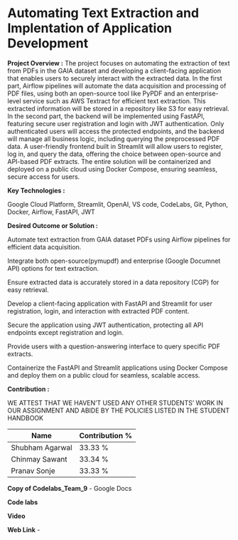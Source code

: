 # Automating Text Extraction and Implentation of Application Development

**Project Overview :**
The project focuses on automating the extraction of text from PDFs in the GAIA dataset and developing a client-facing application that enables users to securely interact with the extracted data. In the first part, Airflow pipelines will automate the data acquisition and processing of PDF files, using both an open-source tool like PyPDF and an enterprise-level service such as AWS Textract for efficient text extraction. This extracted information will be stored in a repository like S3 for easy retrieval. In the second part, the backend will be implemented using FastAPI, featuring secure user registration and login with JWT authentication. Only authenticated users will access the protected endpoints, and the backend will manage all business logic, including querying the preprocessed PDF data. A user-friendly frontend built in Streamlit will allow users to register, log in, and query the data, offering the choice between open-source and API-based PDF extracts. The entire solution will be containerized and deployed on a public cloud using Docker Compose, ensuring seamless, secure access for users.

**Key Technologies :**

Google Cloud Platform, Streamlit, OpenAI, VS code, CodeLabs, Git, Python, Docker, Airflow, FastAPI, JWT

**Desired Outcome or Solution :**

Automate text extraction from GAIA dataset PDFs using Airflow pipelines for efficient data acquisition.

Integrate both open-source(pymupdf) and enterprise (Google Documnet API) options for text extraction.

Ensure extracted data is accurately stored in a data repository (CGP) for easy retrieval.

Develop a client-facing application with FastAPI and Streamlit for user registration, login, and interaction with extracted PDF content.

Secure the application using JWT authentication, protecting all API endpoints except registration and login.

Provide users with a question-answering interface to query specific PDF extracts.

Containerize the FastAPI and Streamlit applications using Docker Compose and deploy them on a public cloud for seamless, scalable access.

**Contribution :**

WE ATTEST THAT WE HAVEN’T USED ANY OTHER STUDENTS’ WORK IN OUR 
ASSIGNMENT AND ABIDE BY THE POLICIES LISTED IN THE STUDENT HANDBOOK

| Name            | Contribution %                       |
|------------------|-------------------------------------|
| Shubham Agarwal  | 33.33 %                             |
| Chinmay Sawant   | 33.34 %                             |
| Pranav Sonje     | 33.33 %                             |

**Copy of Codelabs_Team_9** - Google Docs


**Code labs**

**Video**

**Web Link** -
